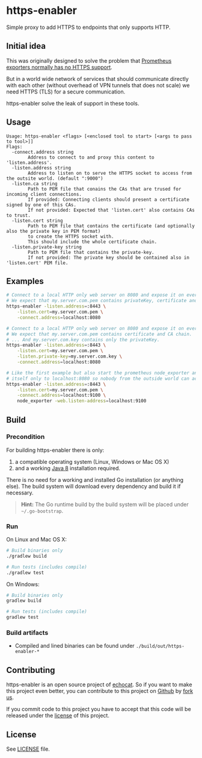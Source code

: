 # https-enabler

Simple proxy to add HTTPS to endpoints that only supports HTTP.

## Initial idea

This was originally designed to solve the problem that [Prometheus exporters normally has no
 HTTPS support](https://prometheus.io/docs/introduction/faq/#why-don't-the-prometheus-server-components-support-tls-or-authentication?-can-i-add-those?).
 
But in a world wide network of services that should communicate directly with each other (without overhead of VPN tunnels that does not scale) we need HTTPS (TLS) for a secure communication.

https-enabler solve the leak of support in these tools. 

## Usage

```
Usage: https-enabler <flags> [<enclosed tool to start> [<args to pass to tool>]]
Flags:
  -connect.address string
        Address to connect to and proxy this content to 'listen.address'.
  -listen.address string
        Address to listen on to serve the HTTPS socket to access from the outsite world. (default ":9000")
  -listen.ca string
        Path to PEM file that conains the CAs that are trused for incoming client connections.
        If provided: Connecting clients should present a certificate signed by one of this CAs.
        If not provided: Expected that 'listen.cert' also contains CAs to trust.
  -listen.cert string
        Path to PEM file that contains the certificate (and optionally also the private key in PEM format)
        to create the HTTPS socket with.
        This should include the whole certificate chain.
  -listen.private-key string
        Path to PEM file that contains the private-key.
        If not provided: The private key should be contained also in 'listen.cert' PEM file.
```

## Examples

```bash
# Connect to a local HTTP only web server on 8080 and expose it on every network interface on 8443.
# We expect that my.server.com.pem contains privateKey, certificate and CA chain.
https-enabler -listen.address=:8443 \
    -listen.cert=my.server.com.pem \
    -connect.address=localhost:8080

# Connect to a local HTTP only web server on 8080 and expose it on every network interface on 8443.
# We expect that my.server.com.pem contains certificate and CA chain.
# ... And my.server.com.key contains only the privateKey.
https-enabler -listen.address=:8443 \
    -listen.cert=my.server.com.pem \
    -listen.private-key=my.server.com.key \
    -connect.address=localhost:8080

# Like the first example but also start the prometheus node_exporter and connect it node_exporter
# itself only to localhost:8080 so nobody from the outside world can access it without client certificate.
https-enabler -listen.address=:8443 \
    -listen.cert=my.server.com.pem \
    -connect.address=localhost:9100 \
    node_exporter -web.listen-address=localhost:9100

```

## Build

### Precondition

For building https-enabler there is only:

1. a compatible operating system (Linux, Windows or Mac OS X)
2. and a working [Java 8](http://www.oracle.com/technetwork/java/javase/downloads/index.html) installation required.

There is no need for a working and installed Go installation (or anything else). The build system will download every dependency and build it if necessary.

> **Hint:** The Go runtime build by the build system will be placed under ``~/.go-bootstrap``.

### Run

On Linux and Mac OS X:
```bash
# Build binaries only
./gradlew build

# Run tests (includes compile)
./gradlew test
```

On Windows:
```bash
# Build binaries only
gradlew build

# Run tests (includes compile)
gradlew test
```

### Build artifacts

* Compiled and lined binaries can be found under ``./build/out/https-enabler-*``

## Contributing

https-enabler is an open source project of [echocat](https://echocat.org).
So if you want to make this project even better, you can contribute to this project on [Github](https://github.com/echocat/https-enabler)
by [fork us](https://github.com/echocat/https-enabler/fork).

If you commit code to this project you have to accept that this code will be released under the [license](#license) of this project.


## License

See [LICENSE](LICENSE) file.
